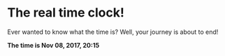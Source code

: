 # The real time clock!

Ever wanted to know what the time is? Well, your journey is about to end!

**The time is Nov 08, 2017, 20:15**